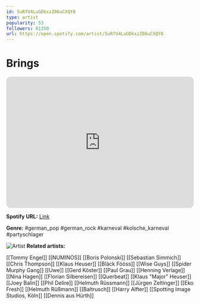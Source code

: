 ```yaml
---
id: 5uRfU4LuGDkxzZ86uCXQY8
type: artist
popularity: 53
followers: 81350
url: https://open.spotify.com/artist/5uRfU4LuGDkxzZ86uCXQY8
---
```

# Brings

<iframe style="border-radius:12px" src="https://open.spotify.com/embed/artist/5uRfU4LuGDkxzZ86uCXQY8" width="100%" height="352" frameBorder="0" allowfullscreen="" allow="autoplay; clipboard-write; encrypted-media; fullscreen; picture-in-picture" loading="lazy"></iframe>

**Spotify URL:** [Link](https://open.spotify.com/artist/5uRfU4LuGDkxzZ86uCXQY8)

**Genre:**  #german_pop #german_rock #karneval #kolsche_karneval #partyschlager

![Artist](https://i.scdn.co/image/ab6761610000e5eba5053eb920cb8d60bc3685b4)
**Related artists:**

[[Tommy Engel]]
[[NUMINOS]]
[[Boris Polonski]]
[[Sebastian Simmich]]
[[Chris Thompson]]
[[Klaus Heuser]]
[[Bläck Fööss]]
[[Wise Guys]]
[[Spider Murphy Gang]]
[[Uwe]]
[[Gerd Köster]]
[[Paul Grau]]
[[Henning Verlage]]
[[Nina Hagen]]
[[Florian Silbereisen]]
[[Querbeat]]
[[Klaus "Major" Heuser]]
[[Joey Balin]]
[[Phil Delire]]
[[Helmuth Rüssmann]]
[[Jürgen Zeltinger]]
[[Eko Fresh]]
[[Helmuth Rüßmann]]
[[Baltrusch]]
[[Harry Alfter]]
[[Spotting Image Studios, Köln]]
[[Dennis aus Hürth]]
